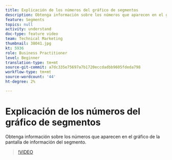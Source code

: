 ```yaml
---
title: Explicación de los números del gráfico de segmentos
description: Obtenga información sobre los números que aparecen en el gráfico de la pantalla de información del segmento.
feature: Segments
topics: null
activity: understand
doc-type: feature video
team: Technical Marketing
thumbnail: 38041.jpg
kt: 5936
role: Business Practitioner
level: Beginner
translation-type: tm+mt
source-git-commit: a7dc335e75697a7b1720eccdadbb9605fdeda798
workflow-type: tm+mt
source-wordcount: '44'
ht-degree: 2%

---
```



# Explicación de los números del gráfico de segmentos

Obtenga información sobre los números que aparecen en el gráfico de la pantalla de información del segmento.

>[!VIDEO](https://video.tv.adobe.com/v/38041/?quality=12&learn=on)
